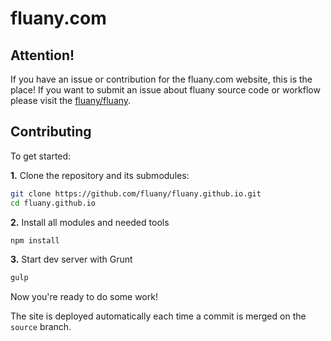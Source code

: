 # fluany.com

## Attention!

If you have an issue or contribution for the fluany.com website, this is the place! If you want to submit an issue about fluany source code or workflow please visit the [fluany/fluany](https://github.com/fluany/fluany).


## Contributing

To get started:

**1\.** Clone the repository and its submodules:

```bash
git clone https://github.com/fluany/fluany.github.io.git
cd fluany.github.io
```

**2\.** Install all modules and needed tools

```bash
npm install
```
**3\.** Start dev server with Grunt

```bash
gulp
```

Now you're ready to do some work!

The site is deployed automatically each time a commit is merged on the `source` branch.
